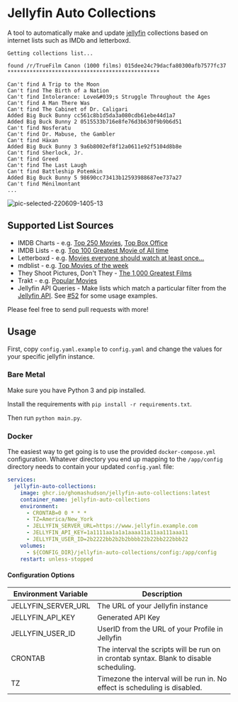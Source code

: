 # Jellyfin Auto Collections

A tool to automatically make and update [jellyfin](https://jellyfin.org) collections based on internet lists such as IMDb and letterboxd.

```
Getting collections list...

found /r/TrueFilm Canon (1000 films) 015dee24c79dacfa80300afb7577fc37
************************************************

Can't find A Trip to the Moon
Can't find The Birth of a Nation
Can't find Intolerance: Love&#039;s Struggle Throughout the Ages
Can't find A Man There Was
Can't find The Cabinet of Dr. Caligari
Added Big Buck Bunny cc561c8b1d5da3a080cdb61ebe44d1a7
Added Big Buck Bunny 2 0515533b716e8fe76d3b630f9b9b6d51
Can't find Nosferatu
Can't find Dr. Mabuse, the Gambler
Can't find Häxan
Added Big Buck Bunny 3 9a6b8002ef8f12a0611e92f5104d8b8e
Can't find Sherlock, Jr.
Can't find Greed
Can't find The Last Laugh
Can't find Battleship Potemkin
Added Big Buck Bunny 5 98690cc73413b12593988687ee737a27
Can't find Ménilmontant
...
```

![pic-selected-220609-1405-13](https://user-images.githubusercontent.com/13795113/172853971-8b5ab33b-58a9-4073-8a28-c471e9710cdc.png)

## Supported List Sources

- IMDB Charts - e.g. [Top 250 Movies](https://imdb.com/chart/top), [Top Box Office](https://imdb.com/chart/boxoffice)
- IMDB Lists - e.g. [Top 100 Greatest Movie of All time](https://imdb.com/list/ls055592025)
- Letterboxd - e.g. [Movies everyone should watch at least once...](https://letterboxd.com/fcbarcelona/list/movies-everyone-should-watch-at-least-once)
- mdblist - e.g. [Top Movies of the week](https://mdblist.com/lists/garycrawfordgc/top-movies-of-the-week)
- They Shoot Pictures, Don't They - [The 1,000 Greatest Films](https://www.theyshootpictures.com/gf1000_all1000films_table.php)
- Trakt - e.g. [Popular Movies](https://trakt.tv/movies/popular)
- Jellyfin API Queries - Make lists which match a particular filter from the [Jellyfin API](https://api.jellyfin.org/). See [#52](https://github.com/ghomasHudson/Jellyfin-Auto-Collections/issues/52) for some usage examples. 

Please feel free to send pull requests with more!

## Usage

First, copy `config.yaml.example` to `config.yaml` and change the values for your specific jellyfin instance.

### Bare Metal

Make sure you have Python 3 and pip installed.

Install the requirements with `pip install -r requirements.txt`.

Then run `python main.py`.

### Docker

The easiest way to get going is to use the provided `docker-compose.yml` configuration. Whatever directory you end up mapping to the `/app/config` directory needs to contain your updated `config.yaml` file:

```yaml
services:
  jellyfin-auto-collections:
    image: ghcr.io/ghomashudson/jellyfin-auto-collections:latest
    container_name: jellyfin-auto-collections
    environment:
      - CRONTAB=0 0 * * *
      - TZ=America/New_York
      - JELLYFIN_SERVER_URL=https://www.jellyfin.example.com
      - JELLYFIN_API_KEY=1a1111aa1a1a1aaaa11a11aa111aaa11
      - JELLYFIN_USER_ID=2b2222bb2b2b2bbbb22b22bb222bbb22
    volumes:
      - ${CONFIG_DIR}/jellyfin-auto-collections/config:/app/config
    restart: unless-stopped
```


#### Configuration Options

| Environment Variable           | Description                                                                                                  |
| ------------------------------ | ------------------------------------------------------------------------------------------------------------ |
| JELLYFIN_SERVER_URL            | The URL of your Jellyfin instance                                                                            |
| JELLYFIN_API_KEY               | Generated API Key                                                                                            |
| JELLYFIN_USER_ID               | UserID from the URL of your Profile in Jellyfin                                                              |
| CRONTAB                        | The interval the scripts will be run on in crontab syntax. Blank to disable scheduling.                      |
| TZ                             | Timezone the interval will be run in. No effect is scheduling is disabled.                                   |
